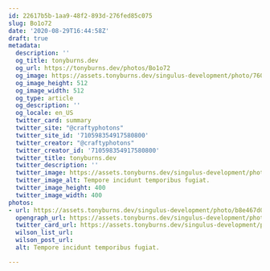 ```yaml
---
id: 22617b5b-1aa9-48f2-893d-276fed85c075
slug: Bo1o72
date: '2020-08-29T16:44:58Z'
draft: true
metadata:
  description: ''
  og_title: tonyburns.dev
  og_url: https://tonyburns.dev/photos/Bo1o72
  og_image: https://assets.tonyburns.dev/singulus-development/photo/7609d8aaaf8b53e84657b54a78ea7c1e.jpeg
  og_image_height: 512
  og_image_width: 512
  og_type: article
  og_description: ''
  og_locale: en_US
  twitter_card: summary
  twitter_site: "@craftyphotons"
  twitter_site_id: '710598354917580800'
  twitter_creator: "@craftyphotons"
  twitter_creator_id: '710598354917580800'
  twitter_title: tonyburns.dev
  twitter_description: ''
  twitter_image: https://assets.tonyburns.dev/singulus-development/photo/4648dcc9703eeca1f623f1fe16d9903f.jpeg
  twitter_image_alt: Tempore incidunt temporibus fugiat.
  twitter_image_height: 400
  twitter_image_width: 400
photos:
- url: https://assets.tonyburns.dev/singulus-development/photo/b8e467d0f4806cb2b6f4caf89b08836f.jpeg
  opengraph_url: https://assets.tonyburns.dev/singulus-development/photo/7609d8aaaf8b53e84657b54a78ea7c1e.jpeg
  twitter_card_url: https://assets.tonyburns.dev/singulus-development/photo/4648dcc9703eeca1f623f1fe16d9903f.jpeg
  wilson_list_url: 
  wilson_post_url: 
  alt: Tempore incidunt temporibus fugiat.

---
```



